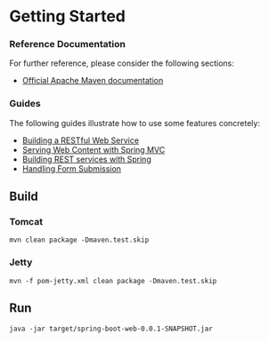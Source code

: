 # Getting Started

### Reference Documentation
For further reference, please consider the following sections:

* [Official Apache Maven documentation](https://maven.apache.org/guides/index.html)

### Guides
The following guides illustrate how to use some features concretely:

* [Building a RESTful Web Service](https://spring.io/guides/gs/rest-service/)
* [Serving Web Content with Spring MVC](https://spring.io/guides/gs/serving-web-content/)
* [Building REST services with Spring](https://spring.io/guides/tutorials/bookmarks/)
* [Handling Form Submission](https://spring.io/guides/gs/handling-form-submission/)


## Build

### Tomcat

	mvn clean package -Dmaven.test.skip

### Jetty

	mvn -f pom-jetty.xml clean package -Dmaven.test.skip

## Run

	java -jar target/spring-boot-web-0.0.1-SNAPSHOT.jar
